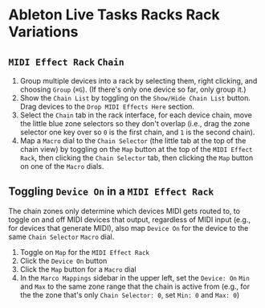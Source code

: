 # Ableton Live Tasks Racks Rack Variations

## `MIDI Effect Rack` `Chain`

1. Group multiple devices into a rack by selecting them, right clicking, and choosing `Group` (`⌘G`). (If there's only one device so far, only group it.)
2. Show the `Chain List` by toggling on the `Show/Hide Chain List` button. Drag devices to the `Drop MIDI Effects Here` section.
3. Select the `Chain` tab in the rack interface, for each device chain, move the little blue zone selectors so they don't overlap (i.e., drag the zone selector one key over so `0` is the first chain, and `1` is the second chain).
4. Map a `Macro` dial to the `Chain Selector` (the little tab at the top of the chain view) by toggling on the `Map` button at the top of the `MIDI Effect Rack`, then clicking the `Chain Selector` tab, then clicking the `Map` button on one of the `Macro` dials.

## Toggling `Device On` in a `MIDI Effect Rack` 

The chain zones only determine which devices MIDI gets routed to, to toggle on and off MIDI devices that output, regardless of MIDI input (e.g., for devices that generate MIDI), also map `Device On` for the device to the same `Chain Selector` `Macro` dial.

1. Toggle on `Map` for the `MIDI Effect Rack`
2. Click the `Device On` button
3. Click the `Map` button for a `Macro` dial
3. In the `Marco Mappings` sidebar in the upper left, set the `Device: On` `Min` and `Max` to the same zone range that the chain is active from (e.g., for the the zone that's only `Chain Selector: 0`, set `Min: 0` and `Max: 0`)